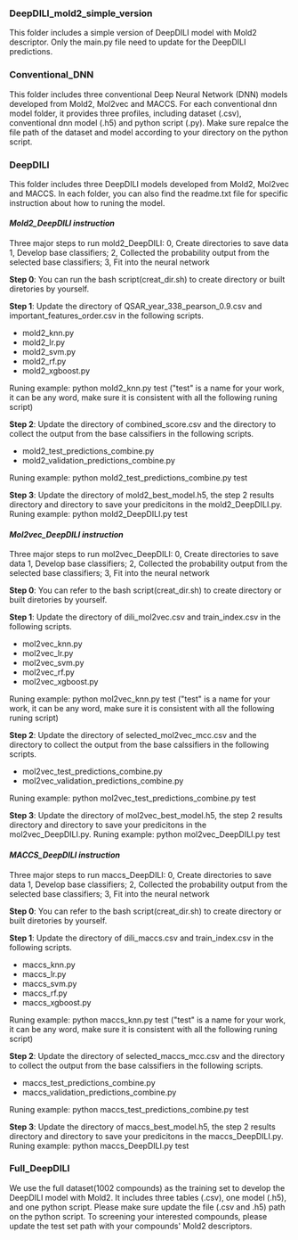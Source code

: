 ### DeepDILI_mold2_simple_version
This folder includes a simple version of DeepDILI model with Mold2 descriptor. Only the main.py file need to update for the DeepDILI predictions.

### Conventional_DNN
This folder includes three conventional Deep Neural Network (DNN) models developed from Mold2, Mol2vec and MACCS. For each conventional dnn model folder, it provides three profiles, including dataset (.csv), conventional dnn model (.h5) and python script (.py). Make sure repalce the file path of the dataset and model according to your directory on the python script.   

### DeepDILI
This folder includes three DeepDILI models developed from Mold2, Mol2vec and MACCS. In each folder, you can also find the readme.txt file for specific instruction about how to runing the model. 
#### ***Mold2_DeepDILI instruction***
Three major steps to run mold2_DeepDILI:
0, Create directories to save data
1, Develop base classifiers;
2, Collected the probability output from the selected base classifiers;
3, Fit into the neural network

**Step 0**:
You can run the bash script(creat_dir.sh) to create directory or built diretories by yourself.

**Step 1**: 
Update the directory of QSAR_year_338_pearson_0.9.csv and important_features_order.csv in the following scripts. 
* mold2_knn.py 
* mold2_lr.py
* mold2_svm.py
* mold2_rf.py
* mold2_xgboost.py

Runing example: python mold2_knn.py test ("test" is a name for your work, it can be any word, make sure it is consistent with all the following runing script)

**Step 2**:
Update the directory of combined_score.csv and the directory to collect the output from the base calssifiers in the following scripts.
- mold2_test_predictions_combine.py
- mold2_validation_predictions_combine.py 

Runing example: python mold2_test_predictions_combine.py test

**Step 3**:
Update the directory of mold2_best_model.h5, the step 2 results directory and directory to save your predicitons in the mold2_DeepDILI.py. 
Runing example: python mold2_DeepDILI.py test

#### ***Mol2vec_DeepDILI instruction***
Three major steps to run mol2vec_DeepDILI:
0, Create directories to save data
1, Develop base classifiers;
2, Collected the probability output from the selected base classifiers;
3, Fit into the neural network

**Step 0**:
You can refer to the bash script(creat_dir.sh) to create directory or built diretories by yourself.

**Step 1**: 
Update the directory of dili_mol2vec.csv and train_index.csv in the following scripts. 
- mol2vec_knn.py 
- mol2vec_lr.py
- mol2vec_svm.py
- mol2vec_rf.py
- mol2vec_xgboost.py

Runing example: python mol2vec_knn.py test ("test" is a name for your work, it can be any word, make sure it is consistent with all the following runing script)

**Step 2**:
Update the directory of selected_mol2vec_mcc.csv and the directory to collect the output from the base calssifiers in the following scripts.
- mol2vec_test_predictions_combine.py
- mol2vec_validation_predictions_combine.py 

Runing example: python mol2vec_test_predictions_combine.py test

**Step 3**:
Update the directory of mol2vec_best_model.h5, the step 2 results directory and directory to save your predicitons in the mol2vec_DeepDILI.py. 
Runing example: python mol2vec_DeepDILI.py test

#### ***MACCS_DeepDILI instruction***
Three major steps to run maccs_DeepDILI:
0, Create directories to save data
1, Develop base classifiers;
2, Collected the probability output from the selected base classifiers;
3, Fit into the neural network

**Step 0**:
You can refer to the bash script(creat_dir.sh) to create directory or built diretories by yourself.

**Step 1**: 
Update the directory of dili_maccs.csv and train_index.csv in the following scripts. 
- maccs_knn.py 
- maccs_lr.py
- maccs_svm.py
- maccs_rf.py
- maccs_xgboost.py

Runing example: python maccs_knn.py test ("test" is a name for your work, it can be any word, make sure it is consistent with all the following runing script)

**Step 2**:
Update the directory of selected_maccs_mcc.csv and the directory to collect the output from the base calssifiers in the following scripts.
- maccs_test_predictions_combine.py
- maccs_validation_predictions_combine.py 

Runing example: python maccs_test_predictions_combine.py test

**Step 3**:
Update the directory of maccs_best_model.h5, the step 2 results directory and directory to save your predicitons in the maccs_DeepDILI.py. 
Runing example: python maccs_DeepDILI.py test


### Full_DeepDILI
We use the full dataset(1002 compounds) as the training set to develop the DeepDILI model with Mold2. It includes three tables (.csv), one model (.h5), and one python script. Please make sure update the file (.csv and .h5) path on the python script. To screening your interested compounds, please update the test set path with your compounds' Mold2 descriptors.
